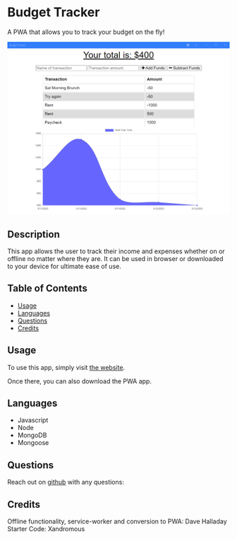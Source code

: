 # Budget Tracker

  A PWA that allows you to track your budget on the fly!

  ![Screenshot of the budget tracker](assets\screenshot.PNG)
  
  ## Description

  This app allows the user to track their income and expenses whether on or offline no matter where they are. It can be used in browser or downloaded to your device for ultimate ease of use.

  ## Table of Contents

  * [Usage](#usage)
  * [Languages](#languages)
  * [Questions](#questions)
  * [Credits](#credits)

  ## Usage

  To use this app, simply visit [the website](https://nameless-dusk-24180.herokuapp.com/).

  Once there, you can also download the PWA app.

  ## Languages

  * Javascript
  * Node
  * MongoDB
  * Mongoose
  
  ## Questions

  Reach out on [github](https://github.com/dhalladay) with any questions:

  ## Credits

  Offline functionality, service-worker and conversion to PWA: Dave Halladay
  Starter Code: Xandromous
  

